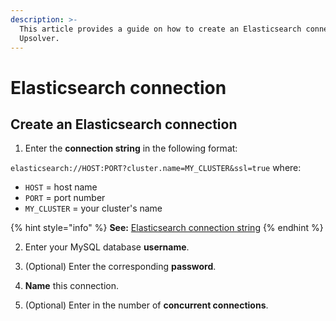 ```yaml
---
description: >-
  This article provides a guide on how to create an Elasticsearch connection in
  Upsolver.
---
```


# Elasticsearch connection

## Create an Elasticsearch connection

1. Enter the **connection string** in the following format:

`elasticsearch://HOST:PORT?cluster.name=MY_CLUSTER&ssl=true` where:

* `HOST` = host name
* `PORT` = port number
* `MY_CLUSTER` = your cluster's name

{% hint style="info" %}
**See:** [Elasticsearch connection string](https://help.compose.com/docs/elasticsearch-connecting-to-elasticsearch)
{% endhint %}

2. Enter your MySQL database **username**.

3. \(Optional\) Enter the corresponding **password**.

4. **Name** this connection.

5. \(Optional\) Enter in the number of **concurrent connections**.

